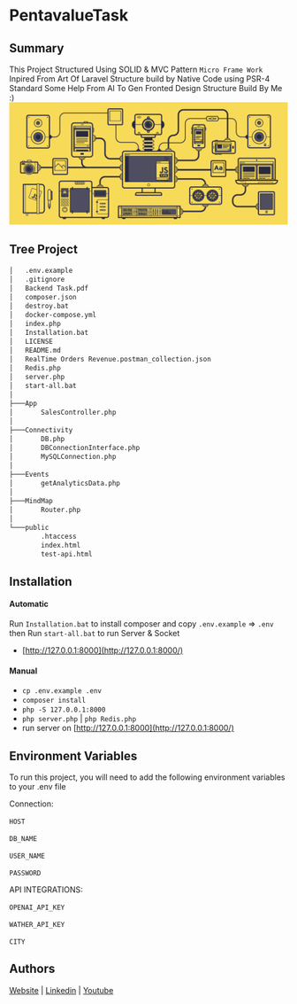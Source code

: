 # PentavalueTask
## Summary
This Project Structured Using SOLID & MVC Pattern
``Micro Frame Work`` Inpired From Art Of Laravel Structure build by Native Code using PSR-4 Standard Some Help From AI To Gen Fronted Design Structure Build By Me :)
![](frame.gif)


## Tree Project
```
│   .env.example
│   .gitignore
│   Backend Task.pdf
│   composer.json
│   destroy.bat
│   docker-compose.yml
│   index.php
│   Installation.bat
│   LICENSE
│   README.md
│   RealTime Orders Revenue.postman_collection.json
│   Redis.php
│   server.php
│   start-all.bat
│
├───App
│       SalesController.php
│
├───Connectivity
│       DB.php
│       DBConnectionInterface.php
│       MySQLConnection.php
│
├───Events
│       getAnalyticsData.php
│
├───MindMap
│       Router.php
│
└───public
        .htaccess
        index.html
        test-api.html
```



## Installation
#### Automatic
Run `Installation.bat` to install composer and copy `.env.example` => `.env`  then Run `start-all.bat` to run Server & Socket
- [http://127.0.0.1:8000](http://127.0.0.1:8000/)

#### Manual
- `cp .env.example .env`
- `composer install`
- `php -S 127.0.0.1:8000`
- `php server.php` | `php Redis.php`
- run server on [http://127.0.0.1:8000](http://127.0.0.1:8000/)
## Environment Variables

To run this project, you will need to add the following environment variables to your .env file

Connection:

`HOST`

`DB_NAME`

`USER_NAME`

`PASSWORD`

API INTEGRATIONS:

`OPENAI_API_KEY`

`WATHER_API_KEY`

`CITY`


## Authors

[Website](https://www.coder79.me/)
| [Linkedin](https://www.linkedin.com/in/devahmedsaeed/)
| [Youtube](https://www.youtube.com/AhmedSaeedcoder79/)

